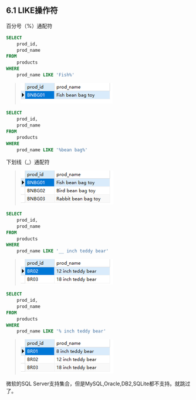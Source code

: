 ## 6.1 LIKE操作符

百分号（%）通配符

```sql
SELECT
	prod_id,
	prod_name 
FROM
	products 
WHERE
	prod_name LIKE 'Fish%'
```

>![image-20240302083949138](./assets/image-20240302083949138.png)

```sql
SELECT
	prod_id,
	prod_name 
FROM
	products 
WHERE
	prod_name LIKE '%bean bag%'
```

下划线（_）通配符

> ![image-20240302084116145](./assets/image-20240302084116145.png)

```sql
SELECT
	prod_id,
	prod_name 
FROM
	products 
WHERE
	prod_name LIKE '__ inch teddy bear'
```

> ![image-20240302084338740](./assets/image-20240302084338740.png)

```sql
SELECT
	prod_id,
	prod_name 
FROM
	products 
WHERE
	prod_name LIKE '% inch teddy bear'
```

> ![image-20240302084410443](./assets/image-20240302084410443.png)

微软的SQL Server支持集合，但是MySQL,Oracle,DB2,SQLite都不支持。就跳过了。